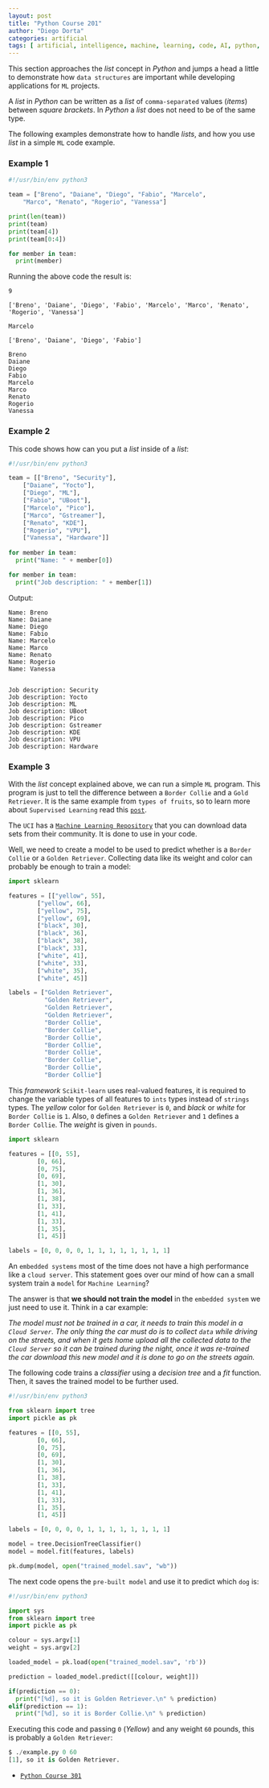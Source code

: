 ```yaml
---
layout: post
title: "Python Course 201"
author: "Diego Dorta"
categories: artificial
tags: [ artificial, intelligence, machine, learning, code, AI, python, introductory, course ]
---
```


This section approaches the _list_ concept in _Python_ and jumps a head a little
to demonstrate how `data structures` are important while developing applications
for `ML` projects. 

A _list_ in _Python_ can be written as a _list_ of `comma-separated` values (_items_)
between _square brackets_. In _Python_ a _list_ does not need to be of the same type.

The following examples demonstrate how to handle _lists_, and how you use _list_
in a simple `ML` code example.

### Example 1

```python
#!/usr/bin/env python3

team = ["Breno", "Daiane", "Diego", "Fabio", "Marcelo",
	"Marco", "Renato", "Rogerio", "Vanessa"]

print(len(team))
print(team)
print(team[4])
print(team[0:4])

for member in team:
  print(member)
```
Running the above code the result is:

```output
9

['Breno', 'Daiane', 'Diego', 'Fabio', 'Marcelo', 'Marco', 'Renato', 'Rogerio', 'Vanessa']

Marcelo

['Breno', 'Daiane', 'Diego', 'Fabio']

Breno
Daiane
Diego
Fabio
Marcelo
Marco
Renato
Rogerio
Vanessa
```
### Example 2

This code shows how can you put a _list_ inside of a _list_:

```python
#!/usr/bin/env python3

team = [["Breno", "Security"],
	["Daiane", "Yocto"],
	["Diego", "ML"],
	["Fabio", "UBoot"],
	["Marcelo", "Pico"],
	["Marco", "Gstreamer"],
	["Renato", "KDE"],
	["Rogerio", "VPU"],
	["Vanessa", "Hardware"]]
	
for member in team:
  print("Name: " + member[0])

for member in team:
  print("Job description: " + member[1])
```
Output:

```output
Name: Breno
Name: Daiane
Name: Diego
Name: Fabio
Name: Marcelo
Name: Marco
Name: Renato
Name: Rogerio
Name: Vanessa


Job description: Security
Job description: Yocto
Job description: ML
Job description: UBoot
Job description: Pico
Job description: Gstreamer
Job description: KDE
Job description: VPU
Job description: Hardware
```
### Example 3

With the _list_ concept explained above, we can run a simple `ML` program. This program
is just to tell the difference between a `Border Collie` and a `Gold Retriever`.
It is the same example from `types of fruits`, so to learn more about
`Supervised Learning` read this [`post`](https://diegodorta.com.br/artificial/Scikit-Learn.html).

The `UCI` has a [`Machine Learning Repository`](http://archive.ics.uci.edu/ml/index.php)
that you can download data sets from their community. It is done to use in your code.

Well, we need to create a model to be used to predict whether is a `Border Collie`
or a `Golden Retriever`. Collecting data like its weight and color can probably be
enough to train a model:

```python
import sklearn

features = [["yellow", 55],
	    ["yellow", 66],
	    ["yellow", 75],
	    ["yellow", 69],
	    ["black", 30],
	    ["black", 36],
	    ["black", 38],
	    ["black", 33],
	    ["white", 41],
	    ["white", 33],
	    ["white", 35],
	    ["white", 45]]

labels = ["Golden Retriever",
          "Golden Retriever",
          "Golden Retriever",
          "Golden Retriever",
          "Border Collie",
          "Border Collie",
          "Border Collie",
          "Border Collie",
          "Border Collie",
          "Border Collie",
          "Border Collie",
          "Border Collie"]
```
This _framework_ `Scikit-learn` uses real-valued features, it is required to change
the variable types of all features to `ints` types instead of `strings` types.
The _yellow_ color for `Golden Retriever` is `0`, and _black_ or _white_ for
`Border Collie` is `1`. Also, `0` defines a `Golden Retriever` and `1` defines
a `Border Collie`. The _weight_ is given in `pounds`.

```python
import sklearn

features = [[0, 55],
	    [0, 66],
	    [0, 75],
	    [0, 69],
	    [1, 30],
	    [1, 36],
	    [1, 38],
	    [1, 33],
	    [1, 41],
	    [1, 33],
	    [1, 35],
	    [1, 45]]

labels = [0, 0, 0, 0, 1, 1, 1, 1, 1, 1, 1, 1]
```
An `embedded systems` most of the time does not have a high performance like a
`cloud server`. This statement goes over our mind of how can a small system
train a `model` for `Machine Learning`? 

The answer is that **we should not train the model** in the `embedded system` we
just need to use it. Think in a car example:

_The model must not be trained in a car, it needs to train this model in a 
`Cloud Server`. The only thing the car must do is to collect `data` while driving
on the streets, and when it gets home upload all the collected data to the
`Cloud Server` so it can be trained during the night, once it was re-trained
the car download this new model and it is done to go on the streets again._

The following code trains a _classifier_ using a _decision tree_ and a _fit_
function. Then, it saves the trained model to be further used.

```python
#!/usr/bin/env python3

from sklearn import tree
import pickle as pk

features = [[0, 55],
	    [0, 66],
	    [0, 75],
	    [0, 69],
	    [1, 30],
	    [1, 36],
	    [1, 38],
	    [1, 33],
	    [1, 41],
	    [1, 33],
	    [1, 35],
	    [1, 45]]

labels = [0, 0, 0, 0, 1, 1, 1, 1, 1, 1, 1, 1]

model = tree.DecisionTreeClassifier()
model = model.fit(features, labels)

pk.dump(model, open("trained_model.sav", "wb"))
```
The next code opens the `pre-built model` and use it to predict which `dog` is:

```python
#!/usr/bin/env python3

import sys
from sklearn import tree
import pickle as pk

colour = sys.argv[1]
weight = sys.argv[2]

loaded_model = pk.load(open("trained_model.sav", 'rb'))

prediction = loaded_model.predict([[colour, weight]])

if(prediction == 0):
  print("[%d], so it is Golden Retriever.\n" % prediction)
elif(prediction == 1):
  print("[%d], so it is Border Collie.\n" % prediction)
```
Executing this code and passing `0` (_Yellow_) and any weight `60` pounds,
this is probably a `Golden Retriever`:

```python
$ ./example.py 0 60
[1], so it is Golden Retriever.
```
- [`Python Course 301`](https://diegodorta.com.br/artificial/Python-Course-301.html)
